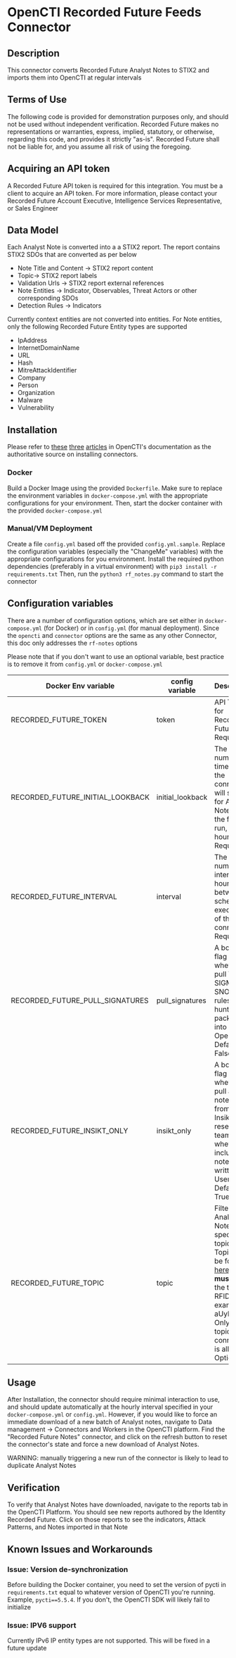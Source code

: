 # OpenCTI Recorded Future Feeds Connector

## Description

This connector converts Recorded Future Analyst Notes to STIX2 and imports them into OpenCTI at regular intervals

## Terms of Use
The following code is provided for demonstration purposes only, and should
not be used without independent verification. Recorded Future makes no
representations or warranties, express, implied, statutory, or otherwise,
regarding this code, and provides it strictly "as-is".
Recorded Future shall not be liable for, and you assume all risk of
using the foregoing.

## Acquiring an API token
A Recorded Future API token is required for this integration. You must be a client to acquire an API token.
For more information, please contact your Recorded Future Account Executive, Intelligence Services Representative,
or Sales Engineer

## Data Model

Each Analyst Note is converted into a a STIX2 report. The report contains STIX2 SDOs that are converted as per below

- Note Title and Content -> STIX2 report content
- Topic-> STIX2 report labels
- Validation Urls -> STIX2 report external references
- Note Entities -> Indicator, Observables, Threat Actors or other corresponding SDOs
- Detection Rules -> Indicators

Currently context entities are not converted into entities. For Note entities, only the following Recorded Future Entity types are supported

- IpAddress
- InternetDomainName
- URL
- Hash
- MitreAttackIdentifier
- Company
- Person
- Organization
- Malware
- Vulnerability




## Installation

Please refer to [these](https://www.notion.so/Connectors-4586c588462d4a1fb5e661f2d9837db8) [three](https://www.notion.so/Introduction-9a614638a75746a391cd93a45fe3dc6c) [articles](https://www.notion.so/HowTo-Build-your-first-connector-06b2690697404b5ebc6e3556a1385940) in OpenCTI's documentation as the authoritative source on installing connectors.

### Docker
Build a Docker Image using the provided `Dockerfile`. Make sure to replace the environment variables in `docker-compose.yml` with the appropriate configurations for your environment. Then, start the docker container with the provided `docker-compose.yml`

### Manual/VM Deployment
Create a file `config.yml` based off the provided `config.yml.sample`. Replace the configuration variables (especially the "ChangeMe" variables) with the appropriate configurations for you environment. Install the required python dependencies (preferably in a virtual environment) with `pip3 install -r requirements.txt` Then, run the `python3 rf_notes.py` command to start the connector

## Configuration variables

There are a number of configuration options, which are set either in `docker-compose.yml` (for Docker) or in `config.yml` (for manual deployment). Since the `opencti` and `connector` options are the same as any other Connector, this doc only addresses the `rf-notes` options

Please note that if you don't want to use an optional variable, best practice is to remove it from `config.yml` or `docker-compose.yml`

| Docker Env variable | config variable | Description
| --------------------|-----------------|------------
| RECORDED_FUTURE_TOKEN   | token      | API Token for Recorded Future. Required
| RECORDED_FUTURE_INITIAL_LOOKBACK     | initial_lookback        | The numeric timeframe the connector will search for Analyst Notes on the first run, in hours. Required
| RECORDED_FUTURE_INTERVAL          | interval            | The numeric interval (in hours) between scheduled executions of the connector. Required
| RECORDED_FUTURE_PULL_SIGNATURES     | pull_signatures        | A boolean flag of whether to pull YARA, SIGMA, and SNORT rules from hunting packages into OpenCTI. Defaults to False
| RECORDED_FUTURE_INSIKT_ONLY     | insikt_only        | A boolean flag of whether to pull analyst notes only from the Insikt research team, or whether to include notes written by Users. Defaults to True
| RECORDED_FUTURE_TOPIC     | topic        | Filter Analyst Notes on a specific topic. Topics can be found [here](https://support.recordedfuture.com/hc/en-us/articles/360006361774-Analyst-Note-API). You **must** use the topic RFID, for example aUyI9M. Only one topic per connector is allowed. Optional






## Usage
After Installation, the connector should require minimal interaction to use, and should update automatically at the hourly interval specified in your `docker-compose.yml` or `config.yml`. However, if you would like to force an immediate download of a new batch of Analyst notes, navigate to Data management -> Connectors and Workers in the OpenCTI platform. Find the "Recorded Future Notes" connector, and click on the refresh button to reset the connector's state and force a new download of Analyst Notes.

WARNING: manually  triggering a new run of the connector is likely to lead to duplicate Analyst Notes

## Verification
To verify that Analyst Notes have downloaded, navigate to the reports tab in the OpenCTI Platform. You should see new reports authored by the Identity Recorded Future. Click on those reports to see the indicators, Attack Patterns, and Notes imported in that Note

## Known Issues and Workarounds

### Issue: Version de-synchronization

Before building the Docker container, you need to set the version of pycti in `requirements.txt` equal to whatever version of OpenCTI you're running. Example, `pycti==5.5.4`. If you don't, the OpenCTI SDK will likely fail to initialize


### Issue: IPV6 support

Currently IPv6 IP entity types are not supported. This will be fixed in a future update
